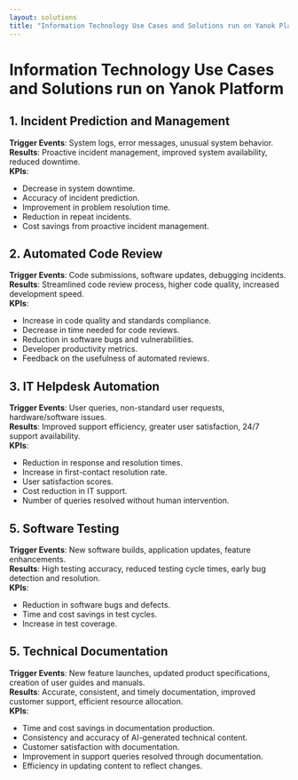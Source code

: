 ```yaml
---
layout: solutions
title: "Information Technology Use Cases and Solutions run on Yanok Platform"
---
```


# Information Technology Use Cases and Solutions run on Yanok Platform

## 1. Incident Prediction and Management

**Trigger Events**: System logs, error messages, unusual system behavior.<br />
**Results**: Proactive incident management, improved system availability, reduced downtime.<br />
**KPIs**:

- Decrease in system downtime.
- Accuracy of incident prediction.
- Improvement in problem resolution time.
- Reduction in repeat incidents.
- Cost savings from proactive incident management.

## 2. Automated Code Review

**Trigger Events**: Code submissions, software updates, debugging incidents.<br />
**Results**: Streamlined code review process, higher code quality, increased development speed.<br />
**KPIs**:

- Increase in code quality and standards compliance.
- Decrease in time needed for code reviews.
- Reduction in software bugs and vulnerabilities.
- Developer productivity metrics.
- Feedback on the usefulness of automated reviews.

## 3. IT Helpdesk Automation

**Trigger Events**: User queries, non-standard user requests, hardware/software issues.<br />
**Results**: Improved support efficiency, greater user satisfaction, 24/7 support availability.<br />
**KPIs**:

- Reduction in response and resolution times.
- Increase in first-contact resolution rate.
- User satisfaction scores.
- Cost reduction in IT support.
- Number of queries resolved without human intervention.


## 5. Software Testing

**Trigger Events**: New software builds, application updates, feature enhancements.<br />
**Results**: High testing accuracy, reduced testing cycle times, early bug detection and resolution.<br />
**KPIs**:

- Reduction in software bugs and defects.
- Time and cost savings in test cycles.
- Increase in test coverage.

## 5. Technical Documentation

**Trigger Events**: New feature launches, updated product specifications, creation of user guides and manuals.<br />
**Results**: Accurate, consistent, and timely documentation, improved customer support, efficient resource allocation.<br />
**KPIs**:

- Time and cost savings in documentation production.
- Consistency and accuracy of AI-generated technical content.
- Customer satisfaction with documentation.
- Improvement in support queries resolved through documentation.
- Efficiency in updating content to reflect changes.
